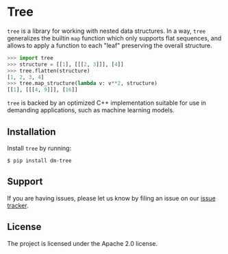# Tree

`tree` is a library for working with nested data structures. In a way, `tree`
generalizes the builtin `map` function which only supports flat sequences,
and allows to apply a function to each "leaf" preserving the overall
structure.

```python
>>> import tree
>>> structure = [[1], [[[2, 3]]], [4]]
>>> tree.flatten(structure)
[1, 2, 3, 4]
>>> tree.map_structure(lambda v: v**2, structure)
[[1], [[[4, 9]]], [16]]
```

`tree` is backed by an optimized C++ implementation suitable for use in
demanding applications, such as machine learning models.

## Installation

Install `tree` by running:

```shell
$ pip install dm-tree
```

## Support

If you are having issues, please let us know by filing an issue on our
[issue tracker](https://github.com/deepmind/tree/issues).

## License

The project is licensed under the Apache 2.0 license.
